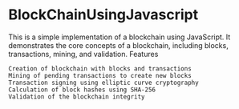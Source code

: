 # BlockChainUsingJavascript

This is a simple implementation of a blockchain using JavaScript. It demonstrates the core concepts of a blockchain, including blocks, transactions, mining, and validation.
Features

    Creation of blockchain with blocks and transactions
    Mining of pending transactions to create new blocks
    Transaction signing using elliptic curve cryptography
    Calculation of block hashes using SHA-256
    Validation of the blockchain integrity
